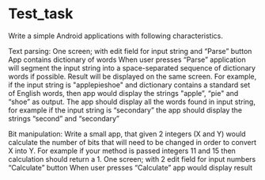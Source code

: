 # Test_task

Write a simple Android applications with following characteristics.

Text parsing:
One screen; with edit field for input string and “Parse” button
App contains dictionary of words
When user presses “Parse” application will segment the input string into a space-separated sequence of dictionary words if possible. Result will be displayed on the same screen.
For example, if the input string is "applepieshoe" and dictionary contains a standard set of English words, then app would display the strings "apple”, “pie" and “shoe” as output.
The app should display all the words found in input string, for example if the input string is “secondary” the app should display the strings “second” and “secondary”

Bit manipulation:
Write a small app, that given 2 integers (X and Y) would calculate the number of bits that will need to be changed in order to convert X into Y. For example if your method is passed integers 11 and 15 then calculation should return a 1.
One screen; with 2 edit field for input numbers
“Calculate” button
When user presses “Calculate” app would display result

